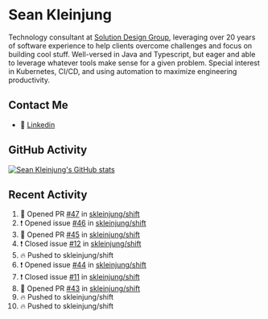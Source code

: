 # Sean Kleinjung

Technology consultant at [Solution Design Group](https://solutiondesign.com/), leveraging over 20 years of software experience to help clients overcome challenges and focus on building cool stuff. Well-versed in Java and Typescript, but eager and able to leverage whatever tools make sense for a given problem. Special interest in Kubernetes, CI/CD, and using automation to maximize engineering productivity.

<!--
**skleinjung/skleinjung** is a ✨ _special_ ✨ repository because its `README.md` (this file) appears on your GitHub profile.

Here are some ideas to get you started:

- 🔭 I’m currently working on ...
- 🌱 I’m currently learning ...
- 👯 I’m looking to collaborate on ...
- 🤔 I’m looking for help with ...
- 💬 Ask me about ...
- 📫 How to reach me: ...
- 😄 Pronouns: ...
- ⚡ Fun fact: ...
-->

## Contact Me

<!-- - 💬 [Personal site](https://phatho-folio.now.sh/) -->
- 🔗 [Linkedin](https://www.linkedin.com/in/sean-kleinjung/)
<!-- - 📧 <a href="mailto:hohuuphat22@gmail.com">Email</a> -->

<!-- - 🤐 <a id="raw-url" href="https://nightly.link/DeKal/dekal-cv-v2/workflows/build/main/huuphatho_cv.zip">Latest Resume (.zip)</a>
- 📄 <a id="raw-url" href="https://raw.githubusercontent.com/DeKal/DeKal/master/cv/phathuuho_cv.pdf">Resume (Manually uploaded)</a> -->

## GitHub Activity

[![Sean Kleinjung's GitHub stats](https://github-readme-stats.vercel.app/api?username=skleinjung&show_icons=true&theme=dark&count_private=true)](https://github.com/skleinjung)

## Recent Activity
<!--START_SECTION:activity-->
1. 💪 Opened PR [#47](https://github.com/skleinjung/shift/pull/47) in [skleinjung/shift](https://github.com/skleinjung/shift)
2. ❗️ Opened issue [#46](https://github.com/skleinjung/shift/issues/46) in [skleinjung/shift](https://github.com/skleinjung/shift)
3. 💪 Opened PR [#45](https://github.com/skleinjung/shift/pull/45) in [skleinjung/shift](https://github.com/skleinjung/shift)
4. ❗️ Closed issue [#12](https://github.com/skleinjung/shift/issues/12) in [skleinjung/shift](https://github.com/skleinjung/shift)
5. 🔥 Pushed to skleinjung/shift
6. ❗️ Opened issue [#44](https://github.com/skleinjung/shift/issues/44) in [skleinjung/shift](https://github.com/skleinjung/shift)
7. ❗️ Closed issue [#11](https://github.com/skleinjung/shift/issues/11) in [skleinjung/shift](https://github.com/skleinjung/shift)
8. 💪 Opened PR [#43](https://github.com/skleinjung/shift/pull/43) in [skleinjung/shift](https://github.com/skleinjung/shift)
9. 🔥 Pushed to skleinjung/shift
10. 🔥 Pushed to skleinjung/shift
<!--END_SECTION:activity-->